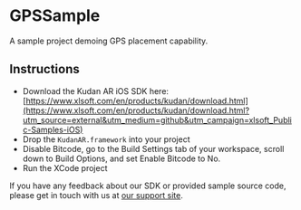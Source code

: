 # GPSSample

A sample project demoing GPS placement capability.

## Instructions

- Download the Kudan AR iOS SDK here: [https://www.xlsoft.com/en/products/kudan/download.html](https://www.xlsoft.com/en/products/kudan/download.html?utm_source=external&utm_medium=github&utm_campaign=xlsoft_Public-Samples-iOS)
- Drop the `KudanAR.framework` into your project
- Disable Bitcode, go to the Build Settings tab of your workspace, scroll down to Build Options, and set Enable Bitcode to No.
- Run the XCode project

If you have any feedback about our SDK or provided sample source code, please get in touch with us at [our support site](https://www.xlsoft.com/doc/kudan/getting-started/?utm_source=external&utm_medium=github&utm_campaign=xlsoft_Public-Samples-iOS).